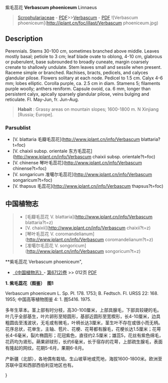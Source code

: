 紫毛蕊花 **Verbascum phoeniceum** Linnaeus

> [Scrophulariaceae](http://www.iplant.cn/info/Scrophulariaceae?t=foc) - [PDF](http://www.iplant.cn/foc/pdf/Scrophulariaceae.pdf)>>[Verbascum](http://www.iplant.cn/info/Verbascum?t=foc) - [PDF](http://www.iplant.cn/foc/pdf/Verbascum.pdf)
![Verbascum phoeniceum](http://iplant.cn/foc/illast/Verbascum phoeniceum.jpg)

## Description

Perennials. Stems 30-100 cm, sometimes branched above middle. Leaves mostly basal; petiole to 3 cm; leaf blade ovate to oblong, 4-10 cm, glabrous or puberulent, base subrounded to broadly cuneate, margin coarsely crenate to shallowly undulate. Stem leaves small and sessile when present. Raceme simple or branched. Rachises, bracts, pedicels, and calyces glandular pilose. Flowers solitary at each node. Pedicel to 1.5 cm. Calyx 4-6 mm; lobes elliptic. Corolla purple, ca. 2.5 cm in diam. Stamens 5; filaments purple woolly; anthers reniform. Capsule ovoid, ca. 6 mm, longer than persistent calyx, apically sparsely glandular pilose, veins bulging and reticulate. Fl. May-Jun, fr. Jun-Aug.


> **Habait** : 
> Grassy areas on mountain slopes; 1600-1800 m. N Xinjiang [Russia; Europe].

### Parsublist

* [V.  blattaria  毛瓣毛蕊花](http://www.iplant.cn/info/Verbascum blattaria?t=foc)
* [V.  chaixii subsp. orientale  东方毛蕊花](http://www.iplant.cn/info/Verbascum chaixii subsp. orientale?t=foc)
* [V.  chinense  琴叶毛蕊花](http://www.iplant.cn/info/Verbascum chinense?t=foc)
* [V.  songaricum  准噶尔毛蕊花](http://www.iplant.cn/info/Verbascum songaricum?t=foc)
* [V.  thapsus  毛蕊花](http://www.iplant.cn/info/Verbascum thapsus?t=foc)


## 中国植物志

> * [毛瓣毛蕊花  V.  blattaria](http://www.iplant.cn/info/Verbascum blattaria?t=z)
> * [V.  chaixii](http://www.iplant.cn/info/Verbascum chaixii?t=z)
> * [琴叶毛蕊花  V.  coromandelianum](http://www.iplant.cn/info/Verbascum coromandelianum?t=z)
> * [准噶尔毛蕊花  V.  songoricum](http://www.iplant.cn/info/Verbascum songoricum?t=z)


**紫毛蕊花 Verbascum phoeniceum",

* [《中国植物志》](http://www.iplant.cn/frps)- [第67(2)卷](http://www.iplant.cn/frps/vol/67(2)) >> 012页 [PDF](http://www.iplant.cn/frps/pdf/67(2)/012.pdf)


**1. 紫毛蕊花（图鉴）　图1**

Verbascum phoeniceum L. Sp. Pl. 178. 1753; B. Fedtsch. Fl. URSS 22: 168. 1955; 中国高等植物图鉴 4: 1. 图5416. 1975.

多年生草本。茎上部有时分枝，高30-100厘米，上部具腺毛，下部具较硬的毛。叶几乎全部基生，叶片卵形至矩圆形，基部近圆形至宽楔形，长4-10厘米，边具粗圆齿至浅波状，无毛或有微毛，叶柄长达3厘米，茎生叶不存在或很小而无柄。花序总状，花单生，主轴、苞片、花梗、花萼都有腺毛，花梗长达1.5厘米；花萼长4-6毫米，裂片椭圆形；花冠紫色，直径约2.5厘米；雄蕊5，花丝有紫色绵毛，花药均为肾形。蒴果卵球形，长约6毫米，长于宿存的花萼，上部疏生腺毛，表面有隆起的网纹。花期5-6月，果期6-8月。

产新疆（北部），各地偶有栽培。生山坡草地或荒地，海拔1600-1800米。欧洲至苏联中亚和西部西伯利亚地区也有。

}